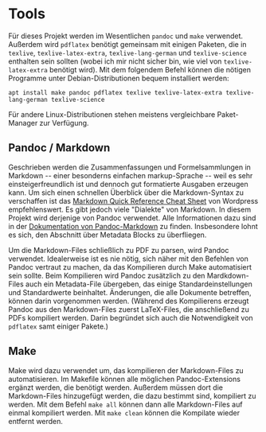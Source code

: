 # Tools

Für dieses Projekt werden im Wesentlichen `pandoc` und `make` verwendet. Außerdem wird `pdflatex` benötigt gemeinsam mit einigen Paketen, die in `texlive`, `texlive-latex-extra`, `texlive-lang-german` und `texlive-science` enthalten sein sollten (wobei ich mir nicht sicher bin, wie viel von `texlive-latex-extra` benötigt wird). Mit dem folgendem Befehl können die nötigen Programme unter Debian-Distributionen bequem installiert werden:

~~~
apt install make pandoc pdflatex texlive texlive-latex-extra texlive-lang-german texlive-science
~~~

Für andere Linux-Distributionen stehen meistens vergleichbare Paket-Manager zur Verfügung.

## Pandoc / Markdown

Geschrieben werden die Zusammenfassungen und Formelsammlungen in Markdown -- einer besonderns einfachen markup-Sprache -- weil es sehr einsteigerfreundlich ist und dennoch gut formatierte Ausgaben erzeugen kann. Um sich einen schnellen Überblick über die Markdown-Syntax zu verschaffen ist das [Markdown Quick Reference Cheat 
Sheet](https://wordpress.com/support/markdown-quick-reference/) von Wordpress empfehlenswert. Es gibt jedoch viele "Dialekte" von Markdown. In diesem Projekt wird derjenige von Pandoc verwendet. Alle Informationen dazu sind in der [Dokumentation von Pandoc-Markdown](https://pandoc.org/MANUAL.html#pandocs-markdown) zu finden. Insbesondere lohnt es sich, den Abschnitt über Metadata Blocks zu überfliegen.

Um die Markdown-Files schließlich zu PDF zu parsen, wird Pandoc verwendet. Idealerweise ist es nie nötig, sich näher mit den Befehlen von Pandoc vertraut zu machen, da das Kompilieren durch Make automatisiert sein sollte. Beim Kompilieren wird Pandoc zusätzlich zu den Mardkdown-Files auch ein Metadata-File übergeben, das einige Standardeinstellungen und Standardwerte beinhaltet. Änderungen, die alle Dokumente betreffen, können darin vorgenommen werden. (Während des Kompilierens erzeugt Pandoc aus den Markdown-Files zuerst LaTeX-Files, die anschließend zu PDFs kompiliert werden. Darin begründet sich auch die Notwendigkeit von `pdflatex` samt einiger Pakete.)

## Make

Make wird dazu verwendet um, das kompilieren der Markdown-Files zu automatisieren. Im Makefile können alle möglichen Pandoc-Extensions ergänzt werden, die benötigt werden. Außerdem müssen dort die Markdown-Files hinzugefügt werden, die dazu bestimmt sind, kompiliert zu werden. Mit dem Befehl `make all` können dann alle Markdown-Files auf einmal kompiliert werden. Mit `make clean` können die Kompilate wieder entfernt werden.

